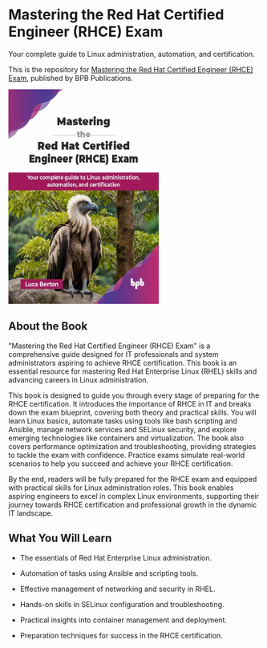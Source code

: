 # Mastering the Red Hat Certified Engineer (RHCE) Exam

Your complete guide to Linux administration, automation, and certification.

This is the repository for
[Mastering the Red Hat Certified Engineer (RHCE) Exam](https://bpbonline.com/products/mastering-the-red-hat-certified-engineer-rhce-exam?variant=44305789976776),
published by BPB Publications.

![book cover](9789365896800.jpg)

## About the Book

"Mastering the Red Hat Certified Engineer (RHCE) Exam" is a comprehensive guide designed for IT professionals and system administrators aspiring to achieve RHCE certification. This book is an essential resource for mastering Red Hat Enterprise Linux (RHEL) skills and advancing careers in Linux administration.

This book is designed to guide you through every stage of preparing for the RHCE certification. It introduces the importance of RHCE in IT and breaks down the exam blueprint, covering both theory and practical skills. You will learn Linux basics, automate tasks using tools like bash scripting and Ansible, manage network services and SELinux security, and explore emerging technologies like containers and virtualization. The book also covers performance optimization and troubleshooting, providing strategies to tackle the exam with confidence. Practice exams simulate real-world scenarios to help you succeed and achieve your RHCE certification.

By the end, readers will be fully prepared for the RHCE exam and equipped with practical skills for Linux administration roles. This book enables aspiring engineers to excel in complex Linux environments, supporting their journey towards RHCE certification and professional growth in the dynamic IT landscape.

## What You Will Learn

* The essentials of Red Hat Enterprise Linux administration.

* Automation of tasks using Ansible and scripting tools.

* Effective management of networking and security in RHEL.

* Hands-on skills in SELinux configuration and troubleshooting.

* Practical insights into container management and deployment.

* Preparation techniques for success in the RHCE certification.
